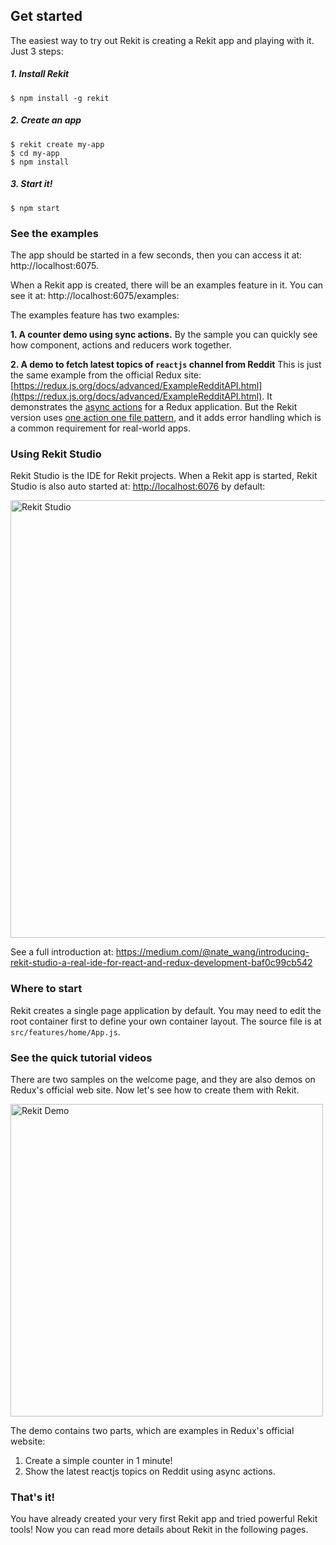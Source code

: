 ## Get started

The easiest way to try out Rekit is creating a Rekit app and playing with it. Just 3 steps:

##### 1. Install Rekit
```
$ npm install -g rekit
```

##### 2. Create an app
```
$ rekit create my-app
$ cd my-app
$ npm install
```

##### 3. Start it!
```
$ npm start
```

### See the examples
The app should be started in a few seconds, then you can access it at: http://localhost:6075.

When a Rekit app is created, there will be an examples feature in it. You can see it at: http://localhost:6075/examples:

The examples feature has two examples:

**1. A counter demo using sync actions.**
By the sample you can quickly see how component, actions and reducers work together.

**2. A demo to fetch latest topics of `reactjs` channel from Reddit**
This is just the same example from the official Redux site: [https://redux.js.org/docs/advanced/ExampleRedditAPI.html](https://redux.js.org/docs/advanced/ExampleRedditAPI.html). It demonstrates the [async actions](/docs/concepts#async-action) for a Redux application. But the Rekit version uses [one action one file pattern](/docs/one-action-one-file.md), and it adds error handling which is a common requirement for real-world apps.

### Using Rekit Studio
Rekit Studio is the IDE for Rekit projects. When a Rekit app is started, Rekit Studio is also auto started at: [http://localhost:6076](http://localhost:6076) by default:

<img src="/images/rekit-studio.png" width="700" alt="Rekit Studio"/>

See a full introduction at: https://medium.com/@nate_wang/introducing-rekit-studio-a-real-ide-for-react-and-redux-development-baf0c99cb542

### Where to start
Rekit creates a single page application by default. You may need to edit the root container first to define your own container layout. The source file is at `src/features/home/App.js`.

### See the quick tutorial videos
There are two samples on the welcome page, and they are also demos on Redux's official web site. Now let's see how to create them with Rekit.

[<img src="/images/rekit-studio-youtube.png" width="500" alt="Rekit Demo"/>](https://youtu.be/i53XffYtWMc "Rekit Demo")

The demo contains two parts, which are examples in Redux's official website:

1. Create a simple counter in 1 minute!
2. Show the latest reactjs topics on Reddit using async actions.

### That's it!
You have already created your very first Rekit app and tried powerful Rekit tools! Now you can read more details about Rekit in the following pages.
